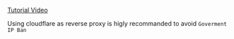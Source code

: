 [Tutorial Video](http://example.com)

Using cloudflare as reverse proxy is higly recommanded to avoid `Goverment IP Ban`